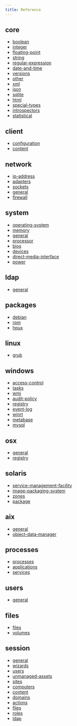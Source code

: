 ```yaml
---
title: Reference
---
```


## core
* <a href="/reference/core/boolean.html">boolean</a>
* <a href="/reference/core/integer.html">integer</a>
* <a href="/reference/core/floating-point.html">floating-point</a>
* <a href="/reference/core/string.html">string</a>
* <a href="/reference/core/regular-expression.html">regular-expression</a>
* <a href="/reference/core/date-and-time.html">date-and-time</a>
* <a href="/reference/core/versions.html">versions</a>
* <a href="/reference/core/other.html">other</a>
* <a href="/reference/core/xml.html">xml</a>
* <a href="/reference/core/json.html">json</a>
* <a href="/reference/core/sqlite.html">sqlite</a>
* <a href="/reference/core/html.html">html</a>
* <a href="/reference/core/special-types.html">special-types</a>
* <a href="/reference/core/introspectors.html">introspectors</a>
* <a href="/reference/core/statistical.html">statistical</a>

## client
* <a href="/reference/client/configuration.html">configuration</a>
* <a href="/reference/client/content.html">content</a>

## network
* <a href="/reference/network/ip-address.html">ip-address</a>
* <a href="/reference/network/adapters.html">adapters</a>
* <a href="/reference/network/sockets.html">sockets</a>
* <a href="/reference/network/general.html">general</a>
* <a href="/reference/network/firewall.html">firewall</a>

## system
* <a href="/reference/system/operating-system.html">operating-system</a>
* <a href="/reference/system/memory.html">memory</a>
* <a href="/reference/system/general.html">general</a>
* <a href="/reference/system/processor.html">processor</a>
* <a href="/reference/system/bios.html">bios</a>
* <a href="/reference/system/devices.html">devices</a>
* <a href="/reference/system/direct-media-interface.html">direct-media-interface</a>
* <a href="/reference/system/power.html">power</a>

## ldap
* <a href="/reference/ldap/general.html">general</a>

## packages
* <a href="/reference/packages/debian.html">debian</a>
* <a href="/reference/packages/rpm.html">rpm</a>
* <a href="/reference/packages/hpux.html">hpux</a>

## linux
* <a href="/reference/linux/grub.html">grub</a>

## windows
* <a href="/reference/windows/access-control.html">access-control</a>
* <a href="/reference/windows/tasks.html">tasks</a>
* <a href="/reference/windows/wmi.html">wmi</a>
* <a href="/reference/windows/audit-policy.html">audit-policy</a>
* <a href="/reference/windows/registry.html">registry</a>
* <a href="/reference/windows/event-log.html">event-log</a>
* <a href="/reference/windows/winrt.html">winrt</a>
* <a href="/reference/windows/metabase.html">metabase</a>
* <a href="/reference/windows/mysql.html">mysql</a>

## osx
* <a href="/reference/osx/general.html">general</a>
* <a href="/reference/osx/registry.html">registry</a>

## solaris
* <a href="/reference/solaris/service-management-facility.html">service-management-facility</a>
* <a href="/reference/solaris/image-packaging-system.html">image-packaging-system</a>
* <a href="/reference/solaris/zones.html">zones</a>
* <a href="/reference/solaris/package.html">package</a>

## aix
* <a href="/reference/aix/general.html">general</a>
* <a href="/reference/aix/object-data-manager.html">object-data-manager</a>

## processes
* <a href="/reference/processes/processes.html">processes</a>
* <a href="/reference/processes/applications.html">applications</a>
* <a href="/reference/processes/services.html">services</a>

## users
* <a href="/reference/users/general.html">general</a>

## files
* <a href="/reference/files/files.html">files</a>
* <a href="/reference/files/volumes.html">volumes</a>

## session
* <a href="/reference/session/general.html">general</a>
* <a href="/reference/session/wizards.html">wizards</a>
* <a href="/reference/session/users.html">users</a>
* <a href="/reference/session/unmanaged-assets.html">unmanaged-assets</a>
* <a href="/reference/session/sites.html">sites</a>
* <a href="/reference/session/computers.html">computers</a>
* <a href="/reference/session/content.html">content</a>
* <a href="/reference/session/domains.html">domains</a>
* <a href="/reference/session/actions.html">actions</a>
* <a href="/reference/session/files.html">files</a>
* <a href="/reference/session/roles.html">roles</a>
* <a href="/reference/session/ldap.html">ldap</a>

